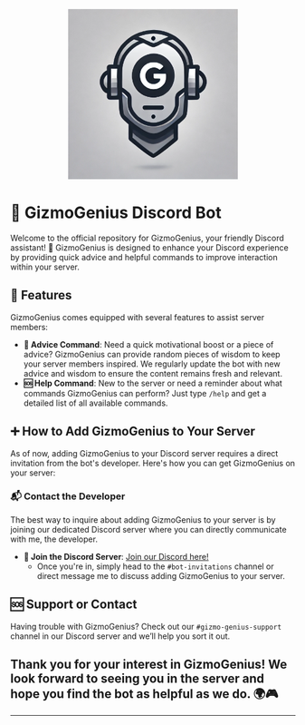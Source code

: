 <p align="center">
  <img src="https://github.com/KernFerm/Gizmo-Genius-Discord-Bot/blob/main/gizmogenius.png" alt="Gizmo Genius" width="300">
</p>


# 🤖 GizmoGenius Discord Bot

Welcome to the official repository for GizmoGenius, your friendly Discord assistant! 🌟 GizmoGenius is designed to enhance your Discord experience by providing quick advice and helpful commands to improve interaction within your server.

## 🎉 Features

GizmoGenius comes equipped with several features to assist server members:

- **📝 Advice Command**: Need a quick motivational boost or a piece of advice? GizmoGenius can provide random pieces of wisdom to keep your server members inspired. We regularly update the bot with new advice and wisdom to ensure the content remains fresh and relevant.
- **🆘 Help Command**: New to the server or need a reminder about what commands GizmoGenius can perform? Just type `/help` and get a detailed list of all available commands.

## ➕ How to Add GizmoGenius to Your Server

As of now, adding GizmoGenius to your Discord server requires a direct invitation from the bot's developer. Here's how you can get GizmoGenius on your server:

### 📬 Contact the Developer

The best way to inquire about adding GizmoGenius to your server is by joining our dedicated Discord server where you can directly communicate with me, the developer.

- **🔗 Join the Discord Server**: [Join our Discord here!](https://discord.fnbubbles420.org/invite)
  - Once you're in, simply head to the `#bot-invitations` channel or direct message me to discuss adding GizmoGenius to your server.

## 🆘 Support or Contact

Having trouble with GizmoGenius? Check out our `#gizmo-genius-support` channel in our Discord server and we’ll help you sort it out.

Thank you for your interest in GizmoGenius! We look forward to seeing you in the server and hope you find the bot as helpful as we do. 🌍🎮
---
---
